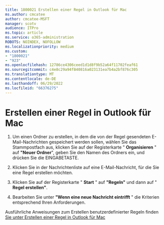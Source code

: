 ```yaml
---
title: 1800021 Erstellen einer Regel in Outlook für Mac
ms.author: cmcatee
author: cmcatee-MSFT
manager: scotv
audience: ITPro
ms.topic: article
ms.service: o365-administration
ROBOTS: NOINDEX, NOFOLLOW
ms.localizationpriority: medium
ms.custom:
- "1800021"
- "923"
ms.openlocfilehash: 12786ce4306ceed1d1d8f9b52a64f11702feaf61
ms.sourcegitcommit: c4e8c29a94f840816a023131ea7b4a2bf876c305
ms.translationtype: MT
ms.contentlocale: de-DE
ms.lasthandoff: 06/29/2022
ms.locfileid: "66376275"
---
```

# <a name="how-to-create-a-rule-in-outlook-for-mac"></a>Erstellen einer Regel in Outlook für Mac

1. Um einen Ordner zu erstellen, in dem die von der Regel gesendeten E-Mail-Nachrichten gespeichert werden sollen, wählen Sie das Stammpostfach aus, klicken Sie auf der Registerkarte " **Organisieren** " auf **"Neuer Ordner**", geben Sie den Namen des Ordners ein, und drücken Sie die EINGABETASTE.

2. Klicken Sie in der Nachrichtenliste auf eine E-Mail-Nachricht, für die Sie eine Regel erstellen möchten.

3. Klicken Sie auf der Registerkarte " **Start** " auf **"Regeln"** und dann auf " **Regel erstellen"**.

4. Bearbeiten Sie unter **"Wenn eine neue Nachricht eintrifft** " die Kriterien entsprechend Ihren Anforderungen. 

Ausführliche Anweisungen zum Erstellen benutzerdefinierter Regeln finden [Sie unter Erstellen einer Regel in Outlook für Mac](https://aka.ms/AA1uy0v)
  